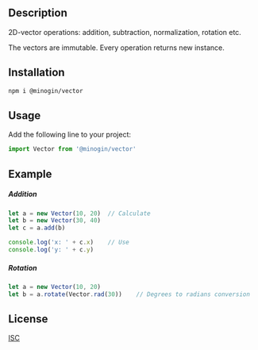 ## Description

2D-vector operations: addition, subtraction, normalization, rotation etc.

The vectors are immutable. Every operation returns new instance.

## Installation

```bash
npm i @minogin/vector
```

## Usage

Add the following line to your project:

```javascript
import Vector from '@minogin/vector'
```

## Example

##### Addition
```javascript
let a = new Vector(10, 20)  // Calculate
let b = new Vector(30, 40)
let c = a.add(b)

console.log('x: ' + c.x)    // Use
console.log('y: ' + c.y)
```

##### Rotation
```javascript
let a = new Vector(10, 20)
let b = a.rotate(Vector.rad(30))    // Degrees to radians conversion 
```

## License

[ISC](https://opensource.org/licenses/ISC)
